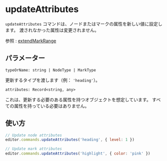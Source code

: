 # updateAttributes

<!-- The `updateAttributes` command sets attributes of a node or mark to new values. Not passed attributes won’t be touched. -->

`updateAttributes` コマンドは、ノードまたはマークの属性を新しい値に設定します。 渡されなかった属性は変更されません。

参照 : [extendMarkRange](/api/commands/extend-mark-range)

## パラメーター

`typeOrName: string | NodeType | MarkType`

<!-- Pass the type you want to update, for example `'heading'`. -->

更新するタイプを渡します（例： `'heading'`）。

`attributes: Record<string, any>`

<!-- This expects an object with the attributes that need to be updated. It doesn’t need to have all attributes. -->

これは、更新する必要のある属性を持つオブジェクトを想定しています。 すべての属性を持っている必要はありません。

## 使い方

```js
// Update node attributes
editor.commands.updateAttributes('heading', { level: 1 })

// Update mark attributes
editor.commands.updateAttributes('highlight', { color: 'pink' })
```

